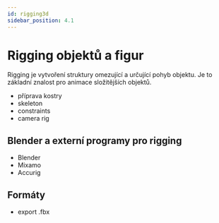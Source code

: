 ```yaml
---
id: rigging3d
sidebar_position: 4.1
---
```


# Rigging objektů a figur

Rigging je vytvoření struktury omezující a určující pohyb objektu. Je to základní znalost pro animace složitějších objektů.

- příprava kostry
- skeleton
- constraints
- camera rig

## Blender a externí programy pro rigging

- Blender
- Mixamo
- Accurig

## Formáty

- export .fbx
